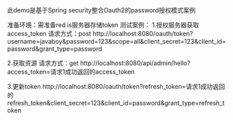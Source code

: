 此demo是基于Spring security整合Oauth2的password授权模式案例

准备环境：需准备red is服务器存储token
测试案例：
1.授权服务器获取access_token 请求方式：post
http://localhost:8080/oauth/token?username=javaboy&password=123&scope=all&client_secret=123&client_id=password&grant_type=password

2.获取资源 请求方式：get
http://localhost:8080/api/admin/hello?access_token=请求1成功返回的access_token

3.更新token
http://localhost:8080/oauth/token?refresh_token=请求1成功返回的refresh_token&client_secret=123&client_id=password&grant_type=refresh_token




